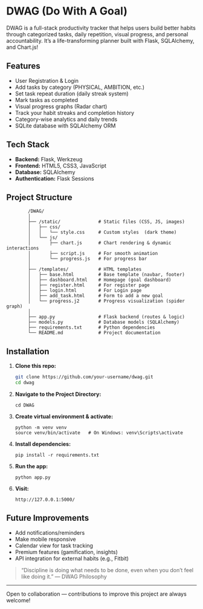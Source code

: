 # DWAG (Do With A Goal) 

DWAG is a full-stack productivity tracker that helps users build better habits through categorized tasks, daily repetition, visual progress, and personal accountability. It’s a life-transforming planner built with Flask, SQLAlchemy, and Chart.js!

## Features

- User Registration & Login
- Add tasks by category (PHYSICAL, AMBITION, etc.)
- Set task repeat duration (daily streak system)
- Mark tasks as completed
- Visual progress graphs (Radar chart)
- Track your habit streaks and completion history
- Category-wise analytics and daily trends
- SQLite database with SQLAlchemy ORM

## Tech Stack

- **Backend:** Flask, Werkzeug
- **Frontend:** HTML5, CSS3, JavaScript
- **Database:** SQLAlchemy
- **Authentication:** Flask Sessions

## Project Structure

```
        /DWAG/  
        │  
        ├── /static/              # Static files (CSS, JS, images)  
        │   ├── css/  
        │   │   └── style.css     # Custom styles  (dark theme) 
        │   └── js/  
        │       ├── chart.js      # Chart rendering & dynamic interactions  
        │       ├── script.js     # For smooth animation
        │       └── progress.js   # For progress bar
        │  
        ├── /templates/           # HTML templates    
        │   ├── base.html         # Base template (navbar, footer)  
        │   ├── dashboard.html    # Homepage (goal dashboard)  
        │   ├── register.html     # For register page
        │   ├── login.html        # For Login page
        │   ├── add_task.html     # Form to add a new goal  
        │   └── progress.j2       # Progress visualization (spider graph)  
        │  
        ├── app.py                # Flask backend (routes & logic)  
        ├── models.py             # Database models (SQLAlchemy)  
        ├── requirements.txt      # Python dependencies  
        └── README.md             # Project documentation  

```


## Installation

1. **Clone this repo:**
    ```bash
    git clone https://github.com/your-username/dwag.git
    cd dwag
    ```

2. **Navigate to the Project Directory:**
    ```
    cd DWAG
    ```

3. **Create virtual environment & activate:**
    ```
    python -m venv venv
    source venv/bin/activate   # On Windows: venv\Scripts\activate
    ```

4. **Install dependencies:**
    ```
    pip install -r requirements.txt
    ```

5. **Run the app:**
    ```
    python app.py
    ```
6. **Visit:**
    ```
    http://127.0.0.1:5000/
    ```

## Future Improvements

- Add notifications/reminders
- Make mobile responsive
- Calendar view for task tracking
- Premium features (gamification, insights)
- API integration for external habits (e.g., Fitbit)



> “Discipline is doing what needs to be done, even when you don’t feel like doing it.” — DWAG Philosophy 


---

Open to collaboration — contributions to improve this project are always welcome!